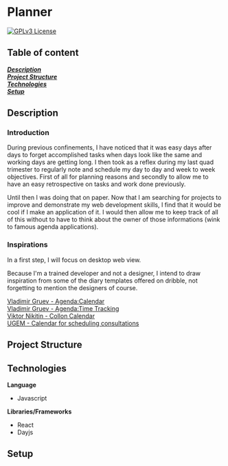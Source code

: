 # Planner

[![GPLv3 License](https://img.shields.io/badge/License-GPL%20v3-yellow.svg)](https://opensource.org/licenses/)

## Table of content

**_[Description](#description)_**  
**_[Project Structure](#project-structure)_**  
**_[Technologies](#technologies)_**  
**_[Setup](#setup)_**

## Description

### Introduction

During previous confinements, I have noticed that it was easy days after days to forget accomplished tasks when days look like the same and working days are getting long. I then took as a reflex during my last quad trimester to regularly note and schedule my day to day and week to week objectives. First of all for planning reasons and secondly to allow me to have an easy retrospective on tasks and work done previously.

Until then I was doing that on paper. Now that I am searching for projects to improve and demonstrate my web development skills, I find that it would be cool if I make an application of it. I would then allow me to keep track of all of this without to have to think about the owner of those informations (wink to famous agenda applications).

### Inspirations

In a first step, I will focus on desktop web view.

Because I'm a trained developer and not a designer, I intend to draw inspiration from some of the diary templates offered on dribble, not forgetting to mention the designers of course.

[Vladimir Gruev - Agenda:Calendar](https://dribbble.com/shots/5496606-Agenda-Calendar)  
[Vladimir Gruev - Agenda:Time Tracking](https://dribbble.com/shots/5533688-Agenda-Time-Tracking)  
[Viktor Nikitin - Collon Calendar](https://dribbble.com/shots/14243726-Collon-Calendar)  
[UGEM - Calendar for scheduling consultations](https://dribbble.com/shots/14376775-Calendar-for-scheduling-consultations)

## Project Structure

## Technologies

**Language**

- Javascript

**Libraries/Frameworks**

- React
- Dayjs

## Setup
